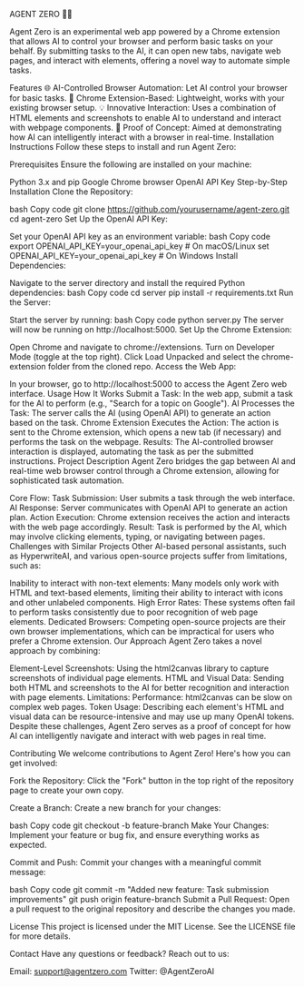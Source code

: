 AGENT ZERO 🕵️‍♂️

Agent Zero is an experimental web app powered by a Chrome extension that allows AI to control your browser and perform basic tasks on your behalf. By submitting tasks to the AI, it can open new tabs, navigate web pages, and interact with elements, offering a novel way to automate simple tasks.

Features
🌐 AI-Controlled Browser Automation: Let AI control your browser for basic tasks.
🚀 Chrome Extension-Based: Lightweight, works with your existing browser setup.
💡 Innovative Interaction: Uses a combination of HTML elements and screenshots to enable AI to understand and interact with webpage components.
🔧 Proof of Concept: Aimed at demonstrating how AI can intelligently interact with a browser in real-time.
Installation Instructions
Follow these steps to install and run Agent Zero:

Prerequisites
Ensure the following are installed on your machine:

Python 3.x and pip
Google Chrome browser
OpenAI API Key
Step-by-Step Installation
Clone the Repository:

bash
Copy code
git clone https://github.com/yourusername/agent-zero.git
cd agent-zero
Set Up the OpenAI API Key:

Set your OpenAI API key as an environment variable:
bash
Copy code
export OPENAI_API_KEY=your_openai_api_key  # On macOS/Linux
set OPENAI_API_KEY=your_openai_api_key     # On Windows
Install Dependencies:

Navigate to the server directory and install the required Python dependencies:
bash
Copy code
cd server
pip install -r requirements.txt
Run the Server:

Start the server by running:
bash
Copy code
python server.py
The server will now be running on http://localhost:5000.
Set Up the Chrome Extension:

Open Chrome and navigate to chrome://extensions.
Turn on Developer Mode (toggle at the top right).
Click Load Unpacked and select the chrome-extension folder from the cloned repo.
Access the Web App:

In your browser, go to http://localhost:5000 to access the Agent Zero web interface.
Usage
How It Works
Submit a Task:
In the web app, submit a task for the AI to perform (e.g., "Search for a topic on Google").
AI Processes the Task:
The server calls the AI (using OpenAI API) to generate an action based on the task.
Chrome Extension Executes the Action:
The action is sent to the Chrome extension, which opens a new tab (if necessary) and performs the task on the webpage.
Results:
The AI-controlled browser interaction is displayed, automating the task as per the submitted instructions.
Project Description
Agent Zero bridges the gap between AI and real-time web browser control through a Chrome extension, allowing for sophisticated task automation.

Core Flow:
Task Submission: User submits a task through the web interface.
AI Response: Server communicates with OpenAI API to generate an action plan.
Action Execution: Chrome extension receives the action and interacts with the web page accordingly.
Result: Task is performed by the AI, which may involve clicking elements, typing, or navigating between pages.
Challenges with Similar Projects
Other AI-based personal assistants, such as HyperwriteAI, and various open-source projects suffer from limitations, such as:

Inability to interact with non-text elements: Many models only work with HTML and text-based elements, limiting their ability to interact with icons and other unlabeled components.
High Error Rates: These systems often fail to perform tasks consistently due to poor recognition of web page elements.
Dedicated Browsers: Competing open-source projects are their own browser implementations, which can be impractical for users who prefer a Chrome extension.
Our Approach
Agent Zero takes a novel approach by combining:

Element-Level Screenshots: Using the html2canvas library to capture screenshots of individual page elements.
HTML and Visual Data: Sending both HTML and screenshots to the AI for better recognition and interaction with page elements.
Limitations:
Performance: html2canvas can be slow on complex web pages.
Token Usage: Describing each element's HTML and visual data can be resource-intensive and may use up many OpenAI tokens.
Despite these challenges, Agent Zero serves as a proof of concept for how AI can intelligently navigate and interact with web pages in real time.

Contributing
We welcome contributions to Agent Zero! Here's how you can get involved:

Fork the Repository: Click the "Fork" button in the top right of the repository page to create your own copy.

Create a Branch: Create a new branch for your changes:

bash
Copy code
git checkout -b feature-branch
Make Your Changes: Implement your feature or bug fix, and ensure everything works as expected.

Commit and Push: Commit your changes with a meaningful commit message:

bash
Copy code
git commit -m "Added new feature: Task submission improvements"
git push origin feature-branch
Submit a Pull Request: Open a pull request to the original repository and describe the changes you made.

License
This project is licensed under the MIT License. See the LICENSE file for more details.

Contact
Have any questions or feedback? Reach out to us:

Email: support@agentzero.com
Twitter: @AgentZeroAI

